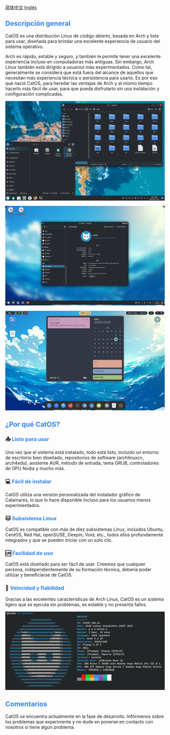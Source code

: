 [简体中文](README_zh_CN.md) [Inglés](README.md)

## <font color=#2f81f7>Descripción general</font>

CatOS es una distribución Linux de código abierto, basada en Arch y lista para usar, diseñada para brindar una excelente experiencia de usuario del sistema operativo.

Arch es rápido, estable y seguro, y también le permite tener una excelente experiencia incluso en computadoras más antiguas. Sin embargo, Arch Linux también está dirigido a usuarios más experimentados. Como tal, generalmente se considera que está fuera del alcance de aquellos que necesitan más experiencia técnica o persistencia para usarlo. Es por eso que nació CatOS, para heredar las ventajas de Arch y al mismo tiempo hacerlo más fácil de usar, para que pueda disfrutarlo sin una instalación y configuración complicadas.

![image](./preview/desktop_en.png)

![image](./preview/preview_kde.png)

![image](./preview/preview_gnome.png)

## <font color=#2f81f7>¿Por qué CatOS?</font>

### 📤 <font color=#2f81f7>Listo para usar</font>
Una vez que el sistema está instalado, todo está listo, incluido un entorno de escritorio bien diseñado, repositorios de software (archlinuxcn, arch4edu), asistente AUR, método de entrada, tema GRUB, controladores de GPU Nvdia y mucho más.

### 💻 <font color=#2f81f7>Fácil de instalar</font>
CatOS utiliza una versión personalizada del instalador gráfico de Calamares, lo que lo hace disponible incluso para los usuarios menos experimentados.

### 🐱 <font color=#2f81f7>Subsistema Linux</font>
CatOS es compatible con más de diez subsistemas Linux, incluidos Ubuntu, CentOS, Red Hat, openSUSE, Deepin, Void, etc., todos ellos profundamente integrados y que se pueden iniciar con un solo clic.

### 🆙 <font color=#2f81f7>Facilidad de uso</font>
CatOS está diseñado para ser fácil de usar. Creemos que cualquier persona, independientemente de su formación técnica, debería poder utilizar y beneficiarse de CatOS.

### 🚀 <font color=#2f81f7>Velocidad y fiabilidad</font>
Gracias a las excelentes características de Arch Linux, CatOS es un sistema ligero que se ejecuta sin problemas, es estable y no presenta fallos.

![image](./preview/neofetch_en.png)

## <font color=#2f81f7>Comentarios</font>

CatOS se encuentra actualmente en la fase de desarrollo. Infórmenos sobre los problemas que experimente y no dude en ponerse en contacto con nosotros si tiene algún problema.
